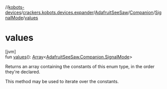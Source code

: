 //[kobots-devices](../../../../../index.md)/[crackers.kobots.devices.expander](../../../index.md)/[AdafruitSeeSaw](../../index.md)/[Companion](../index.md)/[SignalMode](index.md)/[values](values.md)

# values

[jvm]\
fun [values](values.md)(): [Array](https://kotlinlang.org/api/latest/jvm/stdlib/kotlin/-array/index.html)&lt;[AdafruitSeeSaw.Companion.SignalMode](index.md)&gt;

Returns an array containing the constants of this enum type, in the order they're declared.

This method may be used to iterate over the constants.
